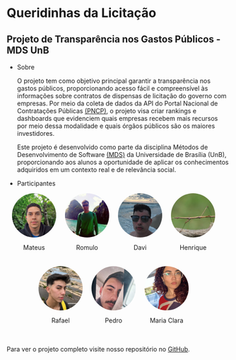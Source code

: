 # Queridinhas da Licitação

## Projeto de Transparência nos Gastos Públicos - MDS UnB

* Sobre

    O projeto tem como objetivo principal garantir a transparência nos gastos públicos, proporcionando acesso fácil e compreensível às informações sobre contratos de dispensas de licitação do governo com empresas. Por meio da coleta de dados da API do Portal Nacional de Contratações Públicas [(PNCP)](https://www.gov.br/pncp/pt-br), o projeto visa criar rankings e dashboards que evidenciem quais empresas recebem mais recursos por meio dessa modalidade e quais órgãos públicos são os maiores investidores.

    Este projeto é desenvolvido como parte da disciplina Métodos de Desenvolvimento de Software [(MDS)](https://mds.lappis.rocks/) da Universidade de Brasília (UnB), proporcionando aos alunos a oportunidade de aplicar os conhecimentos adquiridos em um contexto real e de relevância social.

* Participantes

<div style="display: flex; justify-content: center; align-items: center;">
    <div style="display: flex; flex-wrap: wrap;">
        <div style="text-align: center; margin-right: 20px; margin-bottom: 20px;">
            <div style="width: 100px; height: 100px; border-radius: 50%; overflow: hidden; margin-bottom: 5px;">
                <img src="imagens/mateus.png" alt="Mateus" style="width: 100%; height: 100%; object-fit: cover;">
            </div>
            <p>Mateus</p>
        </div>
        <div style="text-align: center; margin-right: 20px; margin-bottom: 20px;">
            <div style="width: 100px; height: 100px; border-radius: 50%; overflow: hidden; margin-bottom: 5px;">
                <img src="imagens/romulo.png" alt="Romulo" style="width: 100%; height: 100%; object-fit: cover;">
            </div>
            <p>Romulo</p>
        </div>
        <div style="text-align: center; margin-right: 20px; margin-bottom: 20px;">
            <div style="width: 100px; height: 100px; border-radius: 50%; overflow: hidden; margin-bottom: 5px;">
                <img src="imagens/lindo.png" alt="Davi" style="width: 100%; height: 100%; object-fit: cover;">
            </div>
            <p>Davi</p>
        </div>
        <div style="text-align: center; margin-right: 20px; margin-bottom: 20px;">
            <div style="width: 100px; height: 100px; border-radius: 50%; overflow: hidden; margin-bottom: 5px;">
                <img src="imagens/henrique.png" alt="Henrique" style="width: 100%; height: 100%; object-fit: cover;">
            </div>
            <p>Henrique</p>
        </div>
    </div>
</div>

<div style="display: flex; justify-content: center; align-items: center;">
    <div style="display: flex; flex-wrap: wrap;">
        <div style="text-align: center; margin-right: 20px; margin-bottom: 20px;">
            <div style="width: 100px; height: 100px; border-radius: 50%; overflow: hidden; margin-bottom: 5px;">
                <img src="imagens/rafa.png" alt="Rafael" style="width: 100%; height: 100%; object-fit: cover;">
            </div>
            <p>Rafael</p>
        </div>
        <div style="text-align: center; margin-right: 20px; margin-bottom: 20px;">
            <div style="width: 100px; height: 100px; border-radius: 50%; overflow: hidden; margin-bottom: 5px;">
                <img src="imagens/lock.jpeg" alt="Pedro" style="width: 100%; height: 100%; object-fit: cover;">
            </div>
            <p>Pedro</p>
        </div>
        <div style="text-align: center; margin-right: 20px; margin-bottom: 20px;">
            <div style="width: 100px; height: 100px; border-radius: 50%; overflow: hidden; margin-bottom: 5px;">
                <img src="imagens/clara.jpeg" alt="Maria Clara" style="width: 100%; height: 100%; object-fit: cover;">
            </div>
            <p>Maria Clara</p>
        </div>
    </div>
</div>








Para ver o projeto completo visite nosso repositório no [GitHub](https://github.com/unb-mds/2024-1-Squad-10).
